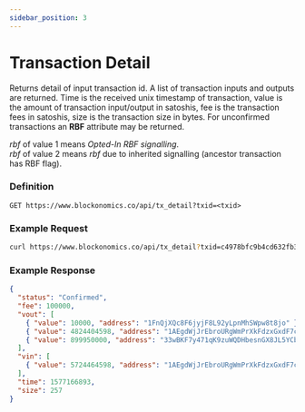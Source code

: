 ```yaml
---
sidebar_position: 3
---
```


# Transaction Detail

Returns detail of input transaction id. A list of transaction inputs and outputs are returned. Time is the received unix timestamp of transaction, value is the amount of transaction input/output in satoshis, fee is the transaction fees in satoshis, size is the transaction size in bytes. For unconfirmed transactions an <b>RBF</b> attribute may be returned.

<i>rbf</i> of value 1 means <i>Opted-In RBF signalling</i>.<br/>
<i>rbf</i> of value 2 means <i>rbf</i> due to inherited signalling (ancestor transaction has RBF flag).

### Definition

```http
GET https://www.blockonomics.co/api/tx_detail?txid=<txid>
```

### Example Request

```bash
curl https://www.blockonomics.co/api/tx_detail?txid=c4978bfc9b4cd632fb37eb5f69c7c686ae364d9cb1b32ec01c0f8bae72530a4e
```

### Example Response

```json
{
  "status": "Confirmed",
  "fee": 100000,
  "vout": [
    { "value": 10000, "address": "1FnQjXQc8F6jyjF8L92yLpnMhSWpw8t8jo" },
    { "value": 4824404598, "address": "1AEgdWjJrEbroURgWmPrXkFdzxGxdF7c4G" },
    { "value": 899950000, "address": "33wBKF7y471qK9zuWQDHbesnGX8JL5YCbW" }
  ],
  "vin": [
    { "value": 5724464598, "address": "1AEgdWjJrEbroURgWmPrXkFdzxGxdF7c4G" }
  ],
  "time": 1577166893,
  "size": 257
}
```

